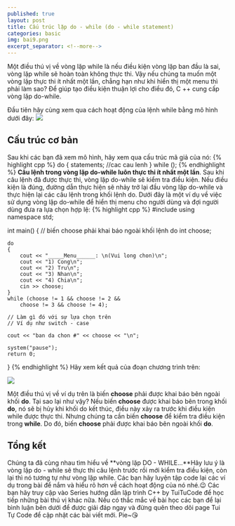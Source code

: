 ```yaml
---
published: true
layout: post
title: Cấu trúc lặp do - while (do - while statement)
categories: basic
img: bai9.png
excerpt_separator: <!--more-->
---
```

Một điều thú vị về vòng lặp while là nếu điều kiện vòng lặp ban đầu là sai, vòng lặp while sẽ hoàn toàn không thực thi. Vậy nếu chúng ta muốn một vòng lặp thực thi ít nhất một lần, chẳng hạn như khi hiển thị một menu thì phải làm sao? Để giúp tạo điều kiện thuận lợi cho điều đó, C ++ cung cấp vòng lặp do-while.
<!--more-->
Đầu tiên hãy cùng xem qua cách hoạt động của lệnh while bằng mô hình dưới đây:
![](https://3.bp.blogspot.com/-Q4bVmEmAp4Q/XH-CDM3N3lI/AAAAAAAAD98/LvpmDK3rdFAISiFKeX2J6TDzsqMNcUlMwCLcBGAs/s320/DO1.PNG)

## Cấu trúc cơ bản
Sau khi các bạn đã xem mô hình, hãy xem qua cấu trúc mã giả của nó:
{% highlight cpp %}
do
{
    statements; //cac cau lenh
} while (<expression>);
{% endhighlight %}
**Câu lệnh trong vòng lặp do-while luôn thực thi ít nhất một lần**. Sau khi câu lệnh đã được thực thi, vòng lặp do-while sẽ kiểm tra điều kiện. Nếu điều kiện là đúng, đường dẫn thực hiện sẽ nhảy trở lại đầu vòng lặp do-while và thực hiện lại các câu lệnh trong khối lệnh do.
Dưới đây là một ví dụ về việc sử dụng vòng lặp do-while để hiển thị menu cho người dùng và đợi người dùng đưa ra lựa chọn hợp lệ:
{% highlight cpp %}
#include <iostream>
using namespace std;
 
int main()
{
    // biến choose phải khai báo ngoài khối lệnh do
    int choose;
 
    do
    {
        cout << "_____Menu______: \n(Vui long chon)\n";
        cout << "1) Cong\n";
        cout << "2) Tru\n";
        cout << "3) Nhan\n";
        cout << "4) Chia\n";
        cin >> choose;
    }
    while (choose != 1 && choose != 2 &&
        choose != 3 && choose != 4);
 
    // Làm gì đó với sự lựa chọn trên
    // Ví dụ như switch - case
 
    cout << "ban da chon #" << choose << "\n";
  
    system("pause");
    return 0;
}
{% endhighlight %}
Hãy xem kết quả của đoạn chương trình trên: 
  
![](https://1.bp.blogspot.com/-LzEOh2H5jvI/XH-Ia8BzwkI/AAAAAAAAD-U/W6Z-sIBJAMQmVE-ONYDyAQHpkaHDRjb0wCLcBGAs/s1600/DO2.PNG)
  
Một điều thú vị về ví dụ trên là biến **choose** phải được khai báo bên ngoài khối **do**. Tại sao lại như vậy? Nếu biến **choose** được khai báo bên trong khối **do**, nó sẽ bị hủy khi khối do kết thúc, điều này xảy ra trước khi điều kiện while được thực thi. Nhưng chúng ta cần biến **choose** để kiểm tra điều kiện trong **while**. Do đó, biến **choose** phải được khai báo bên ngoài khối **do**.

## Tổng kết

Chúng ta đã cùng nhau tìm hiểu về **vòng lặp DO - WHILE...**Hãy lưu ý là vòng lặp do - while sẽ thực thi câu lệnh trước rồi mới kiểm tra điều kiện, còn lại thì nó tương tự như vòng lặp while. Các bạn hãy luyện tập code lại các ví dụ trong bài để nắm và hiểu rõ hơn về cách hoạt động của nó nhé.😉
Các bạn hãy truy cập vào Series hướng dẫn lập trình C++ by TuiTuCode để học tiếp những bài thú vị khác nữa. Nếu có thắc mắc về bài học các bạn để lại bình luận bên dưới để được giải đáp ngay và đừng quên theo dõi page Tui Tự Code để cập nhật các bài viết mới. Pie~😘
